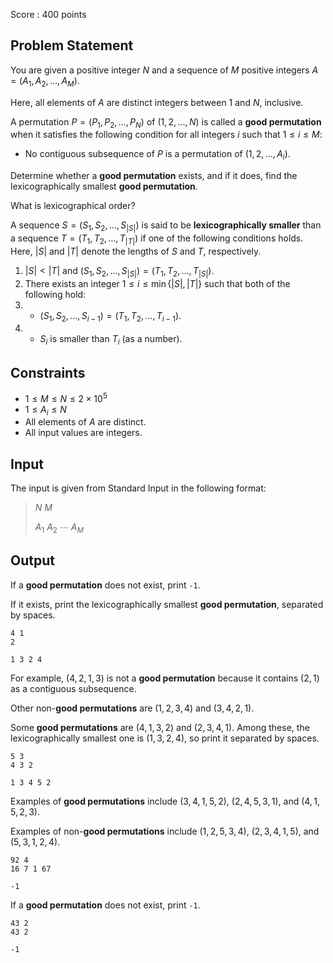 Score : $400$ points

## Problem Statement

You are given a positive integer $N$ and a sequence of $M$ positive integers $A = (A_{1}, A_{2}, \dots, A_{M})$.

Here, all elements of $A$ are distinct integers between $1$ and $N$, inclusive.

A permutation $P = (P_{1}, P_{2}, \dots, P_{N})$ of $(1, 2, \dots, N)$ is called a **good permutation** when it satisfies the following condition for all integers $i$ such that $1 \leq i \leq M$:

- No contiguous subsequence of $P$ is a permutation of $(1, 2, \dots, A_{i})$.

Determine whether a **good permutation** exists, and if it does, find the lexicographically smallest **good permutation**.

 What is lexicographical order?

A sequence $S = (S_1, S_2, \ldots, S_{|S|})$ is said to be **lexicographically smaller** than a sequence $T = (T_1, T_2, \ldots, T_{|T|})$ if one of the following conditions holds.
Here, $|S|$ and $|T|$ denote the lengths of $S$ and $T$, respectively.

1. $|S| \lt |T|$ and $(S_1, S_2, \ldots, S_{|S|}) = (T_1, T_2, \ldots, T_{|S|})$.
2. There exists an integer $1 \leq i \leq \min\lbrace |S|, |T| \rbrace$ such that both of the following hold:
1.    - $(S_1, S_2, \ldots, S_{i-1}) = (T_1, T_2, \ldots, T_{i-1})$.
2.    - $S_i$ is smaller than $T_i$ (as a number).

## Constraints

- $1 \leq M \leq N \leq 2 \times 10^{5}$
- $1 \leq A_{i} \leq N$
- All elements of $A$ are distinct.
- All input values are integers.

## Input

The input is given from Standard Input in the following format:

> $N$ $M$
> 
> $A_{1}$ $A_{2}$ $\cdots$ $A_{M}$

## Output

If a **good permutation** does not exist, print `-1`.

If it exists, print the lexicographically smallest **good permutation**, separated by spaces.

```input1
4 1
2
```

```output1
1 3 2 4
```

For example, $(4, 2, 1, 3)$ is not a **good permutation** because it contains $(2, 1)$ as a contiguous subsequence.

Other non-**good permutations** are $(1, 2, 3, 4)$ and $(3, 4, 2, 1)$.

Some **good permutations** are $(4, 1, 3, 2)$ and $(2, 3, 4, 1)$. Among these, the lexicographically smallest one is $(1, 3, 2, 4)$, so print it separated by spaces.

```input2
5 3
4 3 2
```

```output2
1 3 4 5 2
```

Examples of **good permutations** include $(3, 4, 1, 5, 2)$, $(2, 4, 5, 3, 1)$, and $(4, 1, 5, 2, 3)$.

Examples of non-**good permutations** include $(1, 2, 5, 3, 4)$, $(2, 3, 4, 1, 5)$, and $(5, 3, 1, 2, 4)$.

```input3
92 4
16 7 1 67
```

```output3
-1
```

If a **good permutation** does not exist, print `-1`.

```input4
43 2
43 2
```

```output4
-1
```